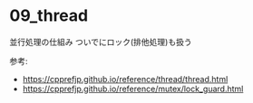# 09_thread

並行処理の仕組み
ついでにロック(排他処理)も扱う

参考:
- https://cpprefjp.github.io/reference/thread/thread.html
- https://cpprefjp.github.io/reference/mutex/lock_guard.html
